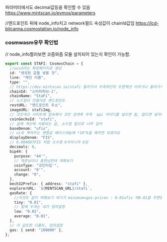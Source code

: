 파라미터에서도 decimal값등을 확인할 수 있음
https://www.mintscan.io/evmos/parameters

//엔드포인트 뒤에 node_info치고 network필드 속성값이 chainId값임
https://lcd-bitcanna.cosmostation.io/node_info

### cosmwasm유무 확인법

// node_info찔러보면 코즘와즘 모듈 설치되어 있는지 확인이 가능함.

```typescript
export const STAFI: CosmosChain = {
  //uuid라는 확장패키지로 생성
  id: "생성된 값을 넣을 것",
  line: "체인 이름",
  type: "",
  // https://dev.mintscan.io/stafi 들어가서 우측하단의 트랜잭션 아무거나 들어가서 확인하기
  chainId: "스타피허브-1",
  chainName: "StaFi",
  // 노드팀이 만들어준 엔드포인트
  restURL: "앤드포인트 주소",
  imageURL: stafiImg,
  // 코인게코 사이트에 접속해서 코인 검색후 우측  api 아이디를 넣으면 됨, 없으면 넣지마
  coinGeckoId: "stafi",
  // 실제 계산에 사용되는 값, 소수점 밑으로 너무 길어
  baseDenom: "ufis",
  // ui로 뿌려주는 변환값 베이스데놈에 *10^6을 해주면 되겠지요
  displayDenom: "FIS",
  // 0.004087FIS 처럼 소수점 6자리니까 6임
  decimals: 6,
  bip44: {
    purpose: "44'",
    // 혁준님이나 충현님한테 여쭤보기
    coinType: "코인타입'",
    account: "0'",
    change: "0",
  },
  bech32Prefix: { address: "stafi" },
  explorerURL: `${MINTSCAN_URL}/stafi`,
  gasRate: {
    //이것도 같이 여쭤보기 여기가 minimum=gas-prices : 0.01ufis 의0.01을 주면됨
    tiny: "0.01",
    // 밑에 두개는 내가 임의설정
    low: "0.01",
    average: "0.01",
  },
  // 이 값또한 디폴트, 임의설정
  gas: { send: "100000" },
};
```
